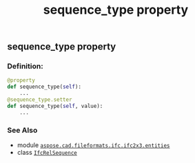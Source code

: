 ﻿---
title: sequence_type property
second_title: Aspose.CAD for Python via .NET API References
description: 
type: docs
weight: 120
url: /python-net/aspose.cad.fileformats.ifc.ifc2x3.entities/ifcrelsequence/sequence_type/
is_root: false
---

## sequence_type property

### Definition:
```python
@property
def sequence_type(self):
    ...
@sequence_type.setter
def sequence_type(self, value):
    ...
```

### See Also
* module [`aspose.cad.fileformats.ifc.ifc2x3.entities`](../../)
* class [`IfcRelSequence`](/cad/python-net/aspose.cad.fileformats.ifc.ifc2x3.entities/ifcrelsequence)
